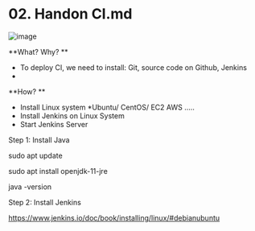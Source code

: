 # 02. Handon CI.md

![image](https://user-images.githubusercontent.com/25337881/195131745-df81cb49-4509-4e7a-8900-704d7792b26f.png)


**What? Why? **

- To deploy CI, we need to install: Git, source code on Github, Jenkins
- 


**How? **
- Install Linux system *Ubuntu/ CentOS/ EC2 AWS .....
- Install Jenkins on Linux System
- Start Jenkins Server


Step 1: Install Java

sudo apt update

sudo apt install openjdk-11-jre

java -version

Step 2:  Install Jenkins

https://www.jenkins.io/doc/book/installing/linux/#debianubuntu








